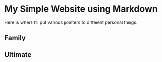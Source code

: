 # My Simple Website using Markdown
Here is where I'll put various pointers to different personal things.

## Family

## Ultimate
